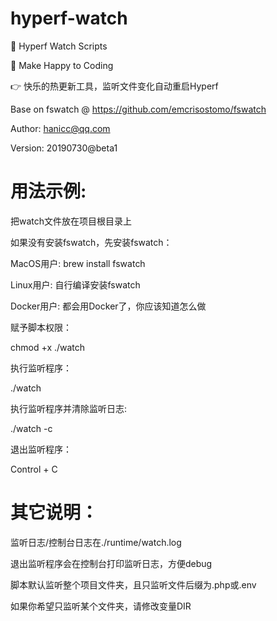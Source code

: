 # hyperf-watch

🚀 Hyperf Watch Scripts

🚗 Make Happy to Coding

👉 快乐的热更新工具，监听文件变化自动重启Hyperf

Base on fswatch @ https://github.com/emcrisostomo/fswatch

Author: hanicc@qq.com

Version: 20190730@beta1

# 用法示例:

把watch文件放在项目根目录上

如果没有安装fswatch，先安装fswatch：

MacOS用户: brew install fswatch

Linux用户: 自行编译安装fswatch

Docker用户: 都会用Docker了，你应该知道怎么做

赋予脚本权限：

chmod +x ./watch

执行监听程序：

./watch

执行监听程序并清除监听日志:

./watch -c

退出监听程序：

Control + C

# 其它说明：

监听日志/控制台日志在./runtime/watch.log

退出监听程序会在控制台打印监听日志，方便debug

脚本默认监听整个项目文件夹，且只监听文件后缀为.php或.env

如果你希望只监听某个文件夹，请修改变量DIR

